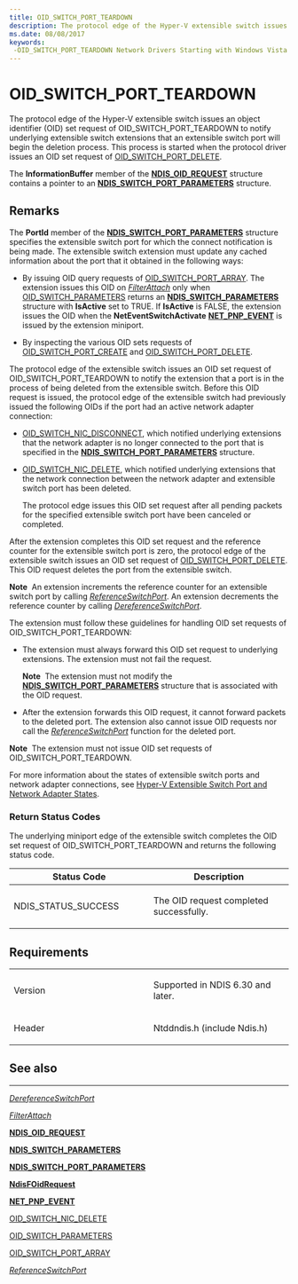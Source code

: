 ```yaml
---
title: OID_SWITCH_PORT_TEARDOWN
description: The protocol edge of the Hyper-V extensible switch issues an object identifier (OID) set request of OID_SWITCH_PORT_TEARDOWN to notify underlying extensible switch extensions that an extensible switch port will begin the deletion process.
ms.date: 08/08/2017
keywords: 
 -OID_SWITCH_PORT_TEARDOWN Network Drivers Starting with Windows Vista
---
```


# OID\_SWITCH\_PORT\_TEARDOWN


The protocol edge of the Hyper-V extensible switch issues an object identifier (OID) set request of OID\_SWITCH\_PORT\_TEARDOWN to notify underlying extensible switch extensions that an extensible switch port will begin the deletion process. This process is started when the protocol driver issues an OID set request of [OID\_SWITCH\_PORT\_DELETE](oid-switch-port-delete.md).

The **InformationBuffer** member of the [**NDIS\_OID\_REQUEST**](/windows-hardware/drivers/ddi/oidrequest/ns-oidrequest-ndis_oid_request) structure contains a pointer to an [**NDIS\_SWITCH\_PORT\_PARAMETERS**](/windows-hardware/drivers/ddi/ntddndis/ns-ntddndis-_ndis_switch_port_parameters) structure.

## Remarks

The **PortId** member of the [**NDIS\_SWITCH\_PORT\_PARAMETERS**](/windows-hardware/drivers/ddi/ntddndis/ns-ntddndis-_ndis_switch_port_parameters) structure specifies the extensible switch port for which the connect notification is being made. The extensible switch extension must update any cached information about the port that it obtained in the following ways:

-   By issuing OID query requests of [OID\_SWITCH\_PORT\_ARRAY](oid-switch-port-array.md). The extension issues this OID on [*FilterAttach*](/windows-hardware/drivers/ddi/ndis/nc-ndis-filter_attach) only when [OID\_SWITCH\_PARAMETERS](oid-switch-parameters.md) returns an [**NDIS\_SWITCH\_PARAMETERS**](/windows-hardware/drivers/ddi/ntddndis/ns-ntddndis-_ndis_switch_parameters) structure with **IsActive** set to TRUE. If **IsActive** is FALSE, the extension issues the OID when the **NetEventSwitchActivate** [**NET\_PNP\_EVENT**](/windows-hardware/drivers/ddi/netpnp/ns-netpnp-_net_pnp_event) is issued by the extension miniport.

-   By inspecting the various OID sets requests of [OID\_SWITCH\_PORT\_CREATE](oid-switch-port-create.md) and [OID\_SWITCH\_PORT\_DELETE](oid-switch-port-delete.md).

The protocol edge of the extensible switch issues an OID set request of OID\_SWITCH\_PORT\_TEARDOWN to notify the extension that a port is in the process of being deleted from the extensible switch. Before this OID request is issued, the protocol edge of the extensible switch had previously issued the following OIDs if the port had an active network adapter connection:

-   [OID\_SWITCH\_NIC\_DISCONNECT](oid-switch-nic-disconnect.md), which notified underlying extensions that the network adapter is no longer connected to the port that is specified in the [**NDIS\_SWITCH\_PORT\_PARAMETERS**](/windows-hardware/drivers/ddi/ntddndis/ns-ntddndis-_ndis_switch_port_parameters) structure.

-   [OID\_SWITCH\_NIC\_DELETE](oid-switch-nic-delete.md), which notified underlying extensions that the network connection between the network adapter and extensible switch port has been deleted.

    The protocol edge issues this OID set request after all pending packets for the specified extensible switch port have been canceled or completed.

After the extension completes this OID set request and the reference counter for the extensible switch port is zero, the protocol edge of the extensible switch issues an OID set request of [OID\_SWITCH\_PORT\_DELETE](oid-switch-port-delete.md). This OID request deletes the port from the extensible switch.

**Note**  An extension increments the reference counter for an extensible switch port by calling [*ReferenceSwitchPort*](/windows-hardware/drivers/ddi/ndis/nc-ndis-ndis_switch_reference_switch_port). An extension decrements the reference counter by calling [*DereferenceSwitchPort*](/windows-hardware/drivers/ddi/ndis/nc-ndis-ndis_switch_dereference_switch_port).

 

The extension must follow these guidelines for handling OID set requests of OID\_SWITCH\_PORT\_TEARDOWN:

-   The extension must always forward this OID set request to underlying extensions. The extension must not fail the request.

    **Note**  The extension must not modify the [**NDIS\_SWITCH\_PORT\_PARAMETERS**](/windows-hardware/drivers/ddi/ntddndis/ns-ntddndis-_ndis_switch_port_parameters) structure that is associated with the OID request.

     

-   After the extension forwards this OID request, it cannot forward packets to the deleted port. The extension also cannot issue OID requests nor call the [*ReferenceSwitchPort*](/windows-hardware/drivers/ddi/ndis/nc-ndis-ndis_switch_reference_switch_port) function for the deleted port.

**Note**  The extension must not issue OID set requests of OID\_SWITCH\_PORT\_TEARDOWN.

 

For more information about the states of extensible switch ports and network adapter connections, see [Hyper-V Extensible Switch Port and Network Adapter States](./hyper-v-extensible-switch-port-and-network-adapter-states.md).

### Return Status Codes

The underlying miniport edge of the extensible switch completes the OID set request of OID\_SWITCH\_PORT\_TEARDOWN and returns the following status code.

<table>
<colgroup>
<col width="50%" />
<col width="50%" />
</colgroup>
<thead>
<tr class="header">
<th>Status Code</th>
<th>Description</th>
</tr>
</thead>
<tbody>
<tr class="odd">
<td><p>NDIS_STATUS_SUCCESS</p></td>
<td><p>The OID request completed successfully.</p></td>
</tr>
</tbody>
</table>

 

## Requirements

<table>
<colgroup>
<col width="50%" />
<col width="50%" />
</colgroup>
<tbody>
<tr class="odd">
<td><p>Version</p></td>
<td><p>Supported in NDIS 6.30 and later.</p></td>
</tr>
<tr class="even">
<td><p>Header</p></td>
<td>Ntddndis.h (include Ndis.h)</td>
</tr>
</tbody>
</table>

## See also


****
[*DereferenceSwitchPort*](/windows-hardware/drivers/ddi/ndis/nc-ndis-ndis_switch_dereference_switch_port)

[*FilterAttach*](/windows-hardware/drivers/ddi/ndis/nc-ndis-filter_attach)

[**NDIS\_OID\_REQUEST**](/windows-hardware/drivers/ddi/oidrequest/ns-oidrequest-ndis_oid_request)

[**NDIS\_SWITCH\_PARAMETERS**](/windows-hardware/drivers/ddi/ntddndis/ns-ntddndis-_ndis_switch_parameters)

[**NDIS\_SWITCH\_PORT\_PARAMETERS**](/windows-hardware/drivers/ddi/ntddndis/ns-ntddndis-_ndis_switch_port_parameters)

[**NdisFOidRequest**](/windows-hardware/drivers/ddi/ndis/nf-ndis-ndisfoidrequest)

[**NET\_PNP\_EVENT**](/windows-hardware/drivers/ddi/netpnp/ns-netpnp-_net_pnp_event)

[OID\_SWITCH\_NIC\_DELETE](oid-switch-nic-delete.md)

[OID\_SWITCH\_PARAMETERS](oid-switch-parameters.md)

[OID\_SWITCH\_PORT\_ARRAY](oid-switch-port-array.md)

[*ReferenceSwitchPort*](/windows-hardware/drivers/ddi/ndis/nc-ndis-ndis_switch_reference_switch_port)

 

